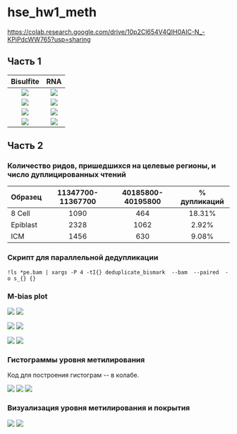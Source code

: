 # hse_hw1_meth
https://colab.research.google.com/drive/10p2Cl654V4QIH0AIC-N_-KPiPdcWW765?usp=sharing

## Часть 1

| Bisulfite | RNA |
| :-: | :-: |
| ![](img/bs_basic.png) | ![](img/rna_basic.png) | 
| ![](img/bs_seq_cont.png) | ![](img/rna_seq_cont.png) | 
| ![](img/bs_gc.png) | ![](img/rna_gc.png) | 
| ![](img/bs_dup.png) | ![](img/rna_dup.png) | 


## Часть 2

### Количество ридов, пришедшихся на целевые регионы, и число дуплицированных чтений

| Образец | 11347700-11367700 | 40185800-40195800 | % дупликаций |
| :----- | :-: | :-: | :-: |
| 8 Cell | 1090 | 464 | 18.31% |
| Epiblast | 2328 | 1062 | 2.92% |
| ICM | 1456 | 630 | 9.08% |


### Скрипт для параллельной дедупликации

```
!ls *pe.bam | xargs -P 4 -tI{} deduplicate_bismark  --bam  --paired  -o s_{} {}
```

### M-bias plot
![](img/6473_1.png)
![](img/6473_2.png)

![](img/4222_1.png)
![](img/4222_2.png)

![](img/6475_1.png)
![](img/6475_2.png)

### Гистограммы уровня метилирования

Код для построения гистограм -- в колабе.

![](img/5836473.png)
![](img/3824222.png)
![](img/5836475.png)

### Визуализация уровня метилирования и покрытия

![](img/img_meth.png)
![](img/img_cov.png)
